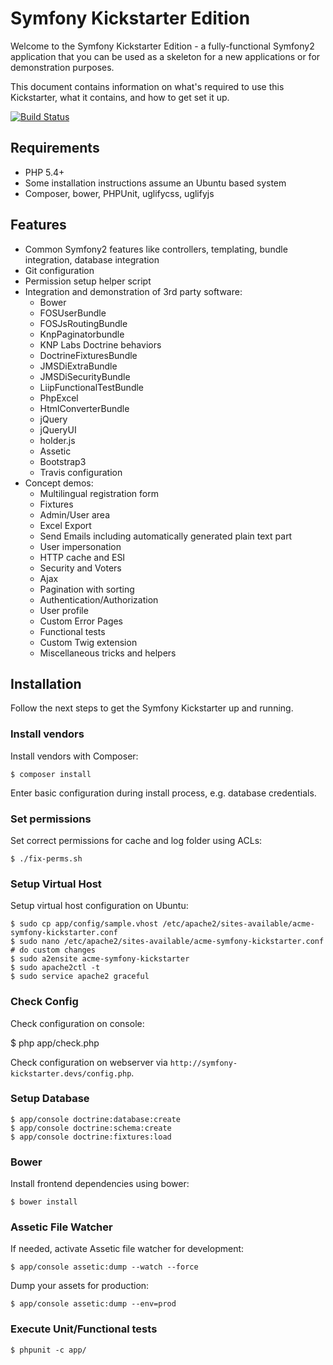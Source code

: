 # Symfony Kickstarter Edition

Welcome to the Symfony Kickstarter Edition - a fully-functional Symfony2
application that you can be used as a skeleton for a new applications or
for demonstration purposes.

This document contains information on what's required to use this Kickstarter,
what it contains, and how to get set it up.

[![Build Status](https://secure.travis-ci.org/bicpi/symfony-kickstarter.png)](http://travis-ci.org/bicpi/symfony-kickstarter)

## Requirements

* PHP 5.4+
* Some installation instructions assume an Ubuntu based system
* Composer, bower, PHPUnit, uglifycss, uglifyjs

## Features

* Common Symfony2 features like controllers, templating, bundle integration, database integration
* Git configuration
* Permission setup helper script
* Integration and demonstration of 3rd party software:
    * Bower
    * FOSUserBundle
    * FOSJsRoutingBundle
    * KnpPaginatorbundle
    * KNP Labs Doctrine behaviors
    * DoctrineFixturesBundle
    * JMSDiExtraBundle
    * JMSDiSecurityBundle
    * LiipFunctionalTestBundle
    * PhpExcel
    * HtmlConverterBundle
    * jQuery
    * jQueryUI
    * holder.js
    * Assetic
    * Bootstrap3
    * Travis configuration
* Concept demos:
    * Multilingual registration form
    * Fixtures
    * Admin/User area
    * Excel Export
    * Send Emails including automatically generated plain text part
    * User impersonation
    * HTTP cache and ESI
    * Security and Voters
    * Ajax
    * Pagination with sorting
    * Authentication/Authorization
    * User profile
    * Custom Error Pages
    * Functional tests
    * Custom Twig extension
    * Miscellaneous tricks and helpers

## Installation

Follow the next steps to get the Symfony Kickstarter up and running.

### Install vendors

Install vendors with Composer:

    $ composer install

Enter basic configuration during install process, e.g. database credentials.

### Set permissions

Set correct permissions for cache and log folder using ACLs:

    $ ./fix-perms.sh

### Setup Virtual Host

Setup virtual host configuration on Ubuntu:

    $ sudo cp app/config/sample.vhost /etc/apache2/sites-available/acme-symfony-kickstarter.conf
    $ sudo nano /etc/apache2/sites-available/acme-symfony-kickstarter.conf # do custom changes
    $ sudo a2ensite acme-symfony-kickstarter
    $ sudo apache2ctl -t
    $ sudo service apache2 graceful

### Check Config

Check configuration on console:

   $ php app/check.php

Check configuration on webserver via `http://symfony-kickstarter.devs/config.php`.

### Setup Database

    $ app/console doctrine:database:create
    $ app/console doctrine:schema:create
    $ app/console doctrine:fixtures:load

### Bower

Install frontend dependencies using bower:

    $ bower install

### Assetic File Watcher

If needed, activate Assetic file watcher for development:

    $ app/console assetic:dump --watch --force

Dump your assets for production:

    $ app/console assetic:dump --env=prod

### Execute Unit/Functional tests

    $ phpunit -c app/
